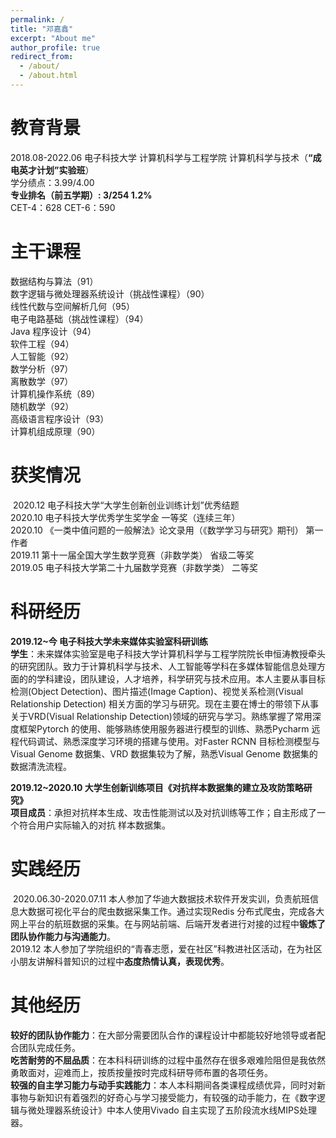 ```yaml
---
permalink: /
title: "邓嘉鑫"
excerpt: "About me"
author_profile: true
redirect_from: 
  - /about/
  - /about.html
---
```


教育背景
======
2018.08-2022.06 电子科技大学 计算机科学与工程学院 计算机科学与技术（**“成电英才计划”实验班**）  
学分绩点：3.99/4.00   
**专业排名（前五学期）: 3/254 1.2%**  
CET-4：628     CET-6：590    

主干课程
======
数据结构与算法（91）  
数字逻辑与微处理器系统设计（挑战性课程）（90）  
线性代数与空间解析几何（95）  
电子电路基础（挑战性课程）（94）  
Java 程序设计（94）  
软件工程（94）  
人工智能（92）  
数学分析（97）  
离散数学（97）  
计算机操作系统（89）  
随机数学（92）  
高级语言程序设计（93）  
计算机组成原理（90）  

获奖情况
======
​	2020.12 电子科技大学“大学生创新创业训练计划”优秀结题  
​	2020.10 电子科技大学优秀学生奖学金 一等奖（连续三年）  
​	2020.10 《一类中值问题的一般解法》论文录用（《数学学习与研究》期刊） 第一作者  
​	2019.11 第十一届全国大学生数学竞赛（非数学类） 省级二等奖  
​	2019.05 电子科技大学第二十九届数学竞赛（非数学类） 二等奖  

科研经历
======
**2019.12~今  电子科技大学未来媒体实验室科研训练**  
	**学生**：未来媒体实验室是电子科技大学计算机科学与工程学院院长申恒涛教授牵头的研究团队。致力于计算机科学与技术、人工智能等学科在多媒体智能信息处理方面的的学科建设，团队建设，人才培养，科学研究与技术应用。本人主要从事目标检测(Object Detection)、图片描述(Image Caption)、视觉关系检测(Visual Relationship Detection) 相关方面的学习与研究。现在主要在博士的带领下从事关于VRD(Visual Relationship Detection)领域的研究与学习。熟练掌握了常用深度框架Pytorch 的使用、能够熟练使用服务器进行模型的训练、熟悉Pycharm 远程代码调试、熟悉深度学习环境的搭建与使用。对Faster RCNN 目标检测模型与Visual Genome 数据集、VRD 数据集较为了解，熟悉Visual Genome 数据集的数据清洗流程。

**2019.12~2020.10 大学生创新训练项目《对抗样本数据集的建立及攻防策略研究》**  
**项目成员**：承担对抗样本生成、攻击性能测试以及对抗训练等工作；自主形成了一个符合用户实际输入的对抗
样本数据集。


实践经历
======
​	2020.06.30-2020.07.11 本人参加了华迪大数据技术软件开发实训，负责航班信息大数据可视化平台的爬虫数据采集工作。通过实现Redis 分布式爬虫，完成各大网上平台的航班数据的采集。在与网站前端、后端开发者进行对接的过程中**锻炼了团队协作能力与沟通能力**。  
​	2019.12 本人参加了学院组织的“青春志愿，爱在社区”科教进社区活动，在为社区小朋友讲解科普知识的过程中**态度热情认真，表现优秀**。  

其他经历
======
​	**较好的团队协作能力**：在大部分需要团队合作的课程设计中都能较好地领导或者配合团队完成任务。  
​	**吃苦耐劳的不屈品质**：在本科科研训练的过程中虽然存在很多艰难险阻但是我依然勇敢面对，迎难而上，按质按量按时完成科研导师布置的各项任务。  
​	**较强的自主学习能力与动手实践能力**：本人本科期间各类课程成绩优异，同时对新事物与新知识有着强烈的好奇心与学习接受能力，有较强的动手能力，在《数字逻辑与微处理器系统设计》中本人使用Vivado 自主实现了五阶段流水线MIPS处理器。